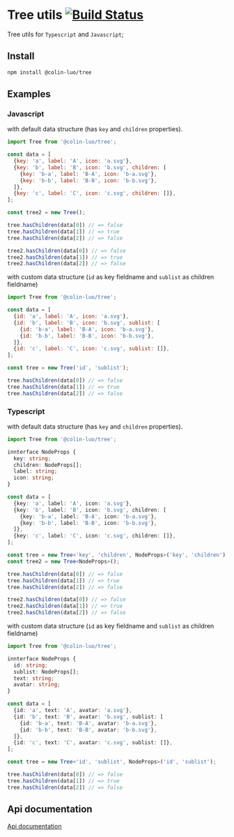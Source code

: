 # Tree utils [![Build Status](https://travis-ci.org/luozhihua/tree.svg?branch=master)](https://travis-ci.org/luozhihua/tree)

Tree utils for `Typescript` and `Javascript`;

## Install

```bash
npm install @colin-luo/tree
```

## Examples

### Javascript

with default data structure (has `key` and `children` properties).

```Javascript
import Tree from '@colin-luo/tree';

const data = [
  {key: 'a', label: 'A', icon: 'a.svg'},
  {key: 'b', label: 'B', icon: 'b.svg', children: [
    {key: 'b-a', label: 'B-A', icon: 'b-a.svg'},
    {key: 'b-b', label: 'B-B', icon: 'b-b.svg'},
  ]},
  {key: 'c', label: 'C', icon: 'c.svg', children: []},
];

const tree2 = new Tree();

tree.hasChildren(data[0]) // => false
tree.hasChildren(data[1]) // => true
tree.hasChildren(data[2]) // => false

tree2.hasChildren(data[0]) // => false
tree2.hasChildren(data[1]) // => true
tree2.hasChildren(data[2]) // => false
```

with custom data structure (`id` as key fieldname and `sublist` as children fieldname)

```Javascript
import Tree from '@colin-luo/tree';

const data = [
  {id: 'a', label: 'A', icon: 'a.svg'},
  {id: 'b', label: 'B', icon: 'b.svg', sublist: [
    {id: 'b-a', label: 'B-A', icon: 'b-a.svg'},
    {id: 'b-b', label: 'B-B', icon: 'b-b.svg'},
  ]},
  {id: 'c', label: 'C', icon: 'c.svg', sublist: []},
];

const tree = new Tree('id', 'sublist');

tree.hasChildren(data[0]) // => false
tree.hasChildren(data[1]) // => true
tree.hasChildren(data[2]) // => false
```

### Typescript

with default data structure (has `key` and `children` properties).

```typescript
import Tree from '@colin-luo/tree';

innterface NodeProps {
  key: string;
  children: NodeProps[];
  label: string;
  icon: string;
}

const data = [
  {key: 'a', label: 'A', icon: 'a.svg'},
  {key: 'b', label: 'B', icon: 'b.svg', children: [
    {key: 'b-a', label: 'B-A', icon: 'b-a.svg'},
    {key: 'b-b', label: 'B-B', icon: 'b-b.svg'},
  ]},
  {key: 'c', label: 'C', icon: 'c.svg', children: []},
];

const tree = new Tree<'key', 'children', NodeProps>('key', 'children');
const tree2 = new Tree<NodeProps>();

tree.hasChildren(data[0]) // => false
tree.hasChildren(data[1]) // => true
tree.hasChildren(data[2]) // => false

tree2.hasChildren(data[0]) // => false
tree2.hasChildren(data[1]) // => true
tree2.hasChildren(data[2]) // => false
```

with custom data structure (`id` as key fieldname and `sublist` as children fieldname)

```typescript
import Tree from '@colin-luo/tree';

innterface NodeProps {
  id: string;
  sublist: NodeProps[];
  text: string;
  avatar: string;
}

const data = [
  {id: 'a', text: 'A', avatar: 'a.svg'},
  {id: 'b', text: 'B', avatar: 'b.svg', sublist: [
    {id: 'b-a', text: 'B-A', avatar: 'b-a.svg'},
    {id: 'b-b', text: 'B-B', avatar: 'b-b.svg'},
  ]},
  {id: 'c', text: 'C', avatar: 'c.svg', sublist: []},
];

const tree = new Tree<'id', 'sublist', NodeProps>('id', 'sublist');

tree.hasChildren(data[0]) // => false
tree.hasChildren(data[1]) // => true
tree.hasChildren(data[2]) // => false
```

## Api documentation

[Api documentation](./documentation.md)

